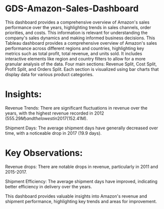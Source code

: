 # GDS-Amazon-Sales-Dashboard
This dashboard provides a comprehensive overview of Amazon's sales performance over the years, highlighting trends in sales channels, order priorities, and costs. This information is relevant for understanding the company's sales dynamics and making informed business decisions.
This Tableau dashboard provides a comprehensive overview of Amazon's sales performance across different regions and countries, highlighting key metrics such as total profit, total revenue, and units sold. It includes interactive elements like region and country filters to allow for a more granular analysis of the data.
Four main sections: Revenue Split, Cost Split, Profit Split, and Orders Split. Each section is visualized using bar charts that display data for various product categories.
# Insights:
Revenue Trends: There are significant fluctuations in revenue over the years, with the highest revenue recorded in 2012 ($555.29M) and the lowest in 2017 ($152.41M).

Shipment Days: The average shipment days have generally decreased over time, with a noticeable drop in 2017 (19.9 days).

# Key Observations:
Revenue drops: There are notable drops in revenue, particularly in 2011 and 2015-2017.

Shipment Efficiency: The average shipment days have improved, indicating better efficiency in delivery over the years.

This dashboard provides valuable insights into Amazon's revenue and shipment performance, highlighting key trends and areas for improvement.
